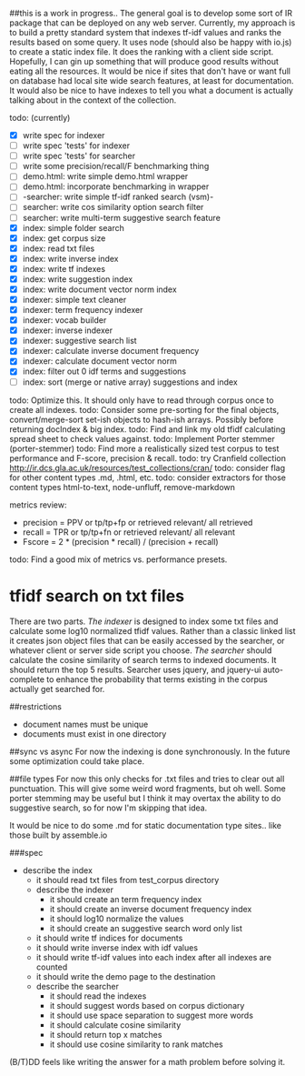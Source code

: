 ##this is a work in progress..
The general goal is to develop some sort of IR package that can be deployed on any web server. 
Currently, my approach is to build a pretty standard system that indexes tf-idf values 
and ranks the results based on some query. It uses node (should also be happy with io.js) to create 
a static index file. It does the ranking with a client side script. Hopefully, I can gin up 
something that will produce good results without eating all the resources. It would be nice if 
sites that don't have or want full on database had local site wide search features, 
at least for documentation. It would also be nice to have indexes to tell you what a document 
is actually talking about in the context of the collection.

todo: (currently)
  - [x] write spec for indexer
  - [ ] write spec 'tests' for indexer
  - [ ] write spec 'tests' for searcher
  - [ ] write some precision/recall/F benchmarking thing
  - [ ] demo.html: write simple demo.html wrapper
  - [ ] demo.html: incorporate benchmarking in wrapper
  - [ ] -searcher: write simple tf-idf ranked search (vsm)-
  - [ ] searcher: write cos similarity option search filter
  - [ ] searcher: write multi-term suggestive search feature
  - [x] index: simple folder search
  - [x] index: get corpus size
  - [x] index: read txt files
  - [x] index: write inverse index
  - [x] index: write tf indexes
  - [x] index: write suggestion index
  - [x] index: write document vector norm index
  - [x] indexer: simple text cleaner
  - [x] indexer: term frequency indexer
  - [x] indexer: vocab builder
  - [x] indexer: inverse indexer
  - [x] indexer: suggestive search list
  - [x] indexer: calculate inverse document frequency
  - [x] indexer: calculate document vector norm
  - [x] index: filter out 0 idf terms and suggestions
  - [ ] index: sort (merge or native array) suggestions and index

todo: Optimize this. It should only have to read through corpus once to create all indexes.
todo: Consider some pre-sorting for the final objects, convert/merge-sort set-ish objects 
      to hash-ish arrays. Possibly before returning docIndex & big index. 
todo: Find and link my old tfidf calculating spread sheet to check values against. 
todo: Implement Porter stemmer (porter-stemmer)
todo: Find more a realistically sized test corpus to test performance and F-score, precision & recall.
todo: try Cranfield collection http://ir.dcs.gla.ac.uk/resources/test_collections/cran/
todo: consider flag for other content types .md, .html, etc.
todo: consider extractors for those content types html-to-text, node-unfluff, remove-markdown

metrics review:
  - precision = PPV or tp/tp+fp or retrieved relevant/ all retrieved
  - recall = TPR or tp/tp+fn or retrieved relevant/ all relevant
  - Fscore = 2 * (precision * recall) / (precision + recall)
  
todo: Find a good mix of metrics vs. performance presets.

# tfidf search on txt files
There are two parts.
_The indexer_ is designed to index some txt files and calculate some log10 normalized tfidf values.
Rather than a classic linked list it creates json object files that can be easily accessed 
by the searcher, or whatever client or server side script you choose.
_The searcher_ should calculate the cosine similarity of search terms to indexed documents.
It should return the top 5 results. Searcher uses jquery, and jquery-ui auto-complete to 
enhance the probability that terms existing in the corpus actually get searched for.


##restrictions
  - document names must be unique
  - documents must exist in one directory

##sync vs async
For now the indexing is done synchronously.
In the future some optimization could take place.

##file types
For now this only checks for .txt files and tries to clear out all punctuation.
This will give some weird word fragments, but oh well.
Some porter stemming may be useful but I think it may overtax the ability to do 
suggestive search, so for now I'm skipping that idea.

It would be nice to do some .md for static documentation type sites.. like those built by assemble.io

###spec
  - describe the index
    - it should read txt files from test_corpus directory
    - describe the indexer
      - it should create an term frequency index
      - it should create an inverse document frequency index
      - it should log10 normalize the values
      - it should create an suggestive search word only list
    - it should write tf indices for documents
    - it should write inverse index with idf values
    - it should write tf-idf values into each index after all indexes are counted
    - it should write the demo page to the destination
    - describe the searcher
      - it should read the indexes
      - it should suggest words based on corpus dictionary
      - it should use space separation to suggest more words
      - it should calculate cosine similarity
      - it should return top x matches
      - it should use cosine similarity to rank matches

(B/T)DD feels like writing the answer for a math problem before solving it.
